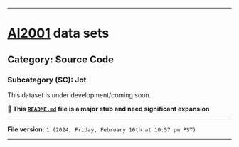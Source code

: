 
***

# [AI2001](https://github.com/seanpm2001/AI2001/) data sets

## Category: Source Code

### Subcategory (SC): Jot

This dataset is under development/coming soon.

**🌱️ This [`README.md`](/README.md) file is a major stub and need significant expansion**

***

**File version:** `1 (2024, Friday, February 16th at 10:57 pm PST)`

***
